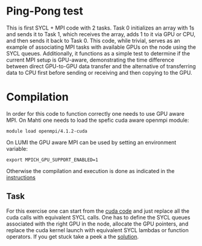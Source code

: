 # Ping-Pong test

This is first SYCL + MPI code with 2 tasks. Task 0 initializes an array with 1s and sends it to Task 1, which receives the array, adds 1 to it via GPU or CPU, and then sends it back to Task 0. 
This code, while trivial, serves as an example of associating MPI tasks with available GPUs on the node using the SYCL queues. Additionally, it functions as a simple test to determine if the current MPI setup is GPU-aware, demonstrating the time difference between direct GPU-to-GPU data transfer and the alternative of transferring data to CPU first before sending or receiving and then copying to the GPU.

# Compilation
In order for this code to function correctly one needs to use GPU aware MPI. 
On Mahti one needs to load the spefic cuda aware openmpi module:
```
module load openmpi/4.1.2-cuda
```
On LUMI the GPU aware MPI can be used by setting an environment variable:
```
export MPICH_GPU_SUPPORT_ENABLED=1
```
Otherwise the compilation and execution is done as indicated in the [instructions](../../../Exercises_Instructions.md)
## Task
For this exercise one can start from the [cuda code](08-ping-pong/CUDA/src/) and just  replace all the cuda calls with equivalent SYCL calls. One has to define the SYCL queues associated with the right GPU in the node, allocate the GPU pointers, and replace the cuda kernel launch with equivalent SYCL lambdas or function operators. If you get stuck take a peek a the [solution](solution/pp_with_usm.cpp).

